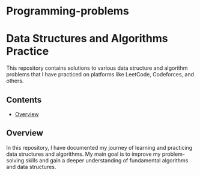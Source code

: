 # Programming-problems
# Data Structures and Algorithms Practice

This repository contains solutions to various data structure and algorithm problems that I have practiced on platforms like LeetCode, Codeforces, and others.

## Contents

- [Overview](#overview)

## Overview

In this repository, I have documented my journey of learning and practicing data structures and algorithms. My main goal is to improve my problem-solving skills and gain a deeper understanding of fundamental algorithms and data structures.


